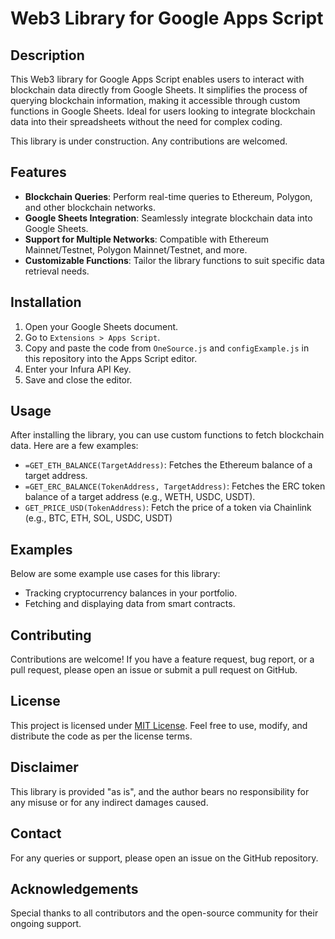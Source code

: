 # Web3 Library for Google Apps Script

## Description

This Web3 library for Google Apps Script enables users to interact with blockchain data directly from Google Sheets. It simplifies the process of querying blockchain information, making it accessible through custom functions in Google Sheets. Ideal for users looking to integrate blockchain data into their spreadsheets without the need for complex coding.

This library is under construction. Any contributions are welcomed.

## Features

- **Blockchain Queries**: Perform real-time queries to Ethereum, Polygon, and other blockchain networks.
- **Google Sheets Integration**: Seamlessly integrate blockchain data into Google Sheets.
- **Support for Multiple Networks**: Compatible with Ethereum Mainnet/Testnet, Polygon Mainnet/Testnet, and more.
- **Customizable Functions**: Tailor the library functions to suit specific data retrieval needs.

## Installation

1. Open your Google Sheets document.
2. Go to `Extensions > Apps Script`.
3. Copy and paste the code from `OneSource.js` and `configExample.js` in this repository into the Apps Script editor.
4. Enter your Infura API Key.
5. Save and close the editor.

## Usage

After installing the library, you can use custom functions to fetch blockchain data. Here are a few examples:

- `=GET_ETH_BALANCE(TargetAddress)`: Fetches the Ethereum balance of a target address.
- `=GET_ERC_BALANCE(TokenAddress, TargetAddress)`: Fetches the ERC token balance of a target address (e.g., WETH, USDC, USDT).
- `GET_PRICE_USD(TokenAddress)`: Fetch the price of a token via Chainlink (e.g., BTC, ETH, SOL, USDC, USDT)

## Examples

Below are some example use cases for this library:

- Tracking cryptocurrency balances in your portfolio.
- Fetching and displaying data from smart contracts.

## Contributing

Contributions are welcome! If you have a feature request, bug report, or a pull request, please open an issue or submit a pull request on GitHub.

## License

This project is licensed under [MIT License](LICENSE). Feel free to use, modify, and distribute the code as per the license terms.

## Disclaimer

This library is provided "as is", and the author bears no responsibility for any misuse or for any indirect damages caused.

## Contact

For any queries or support, please open an issue on the GitHub repository.

## Acknowledgements

Special thanks to all contributors and the open-source community for their ongoing support.
